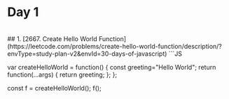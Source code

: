 # Day 1
<br>
## 1. [2667. Create Hello World Function](https://leetcode.com/problems/create-hello-world-function/description/?envType=study-plan-v2&envId=30-days-of-javascript)
```JS

var createHelloWorld = function() {
    const greeting="Hello World";
    return function(...args) {
        return greeting;
    };
};

const f = createHelloWorld();
f();
```
